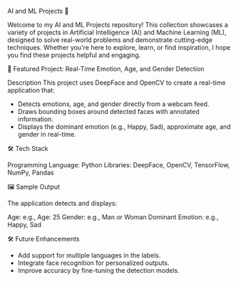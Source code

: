 AI and ML Projects 🚀

Welcome to my AI and ML Projects repository! This collection showcases a variety of projects in Artificial Intelligence (AI) and Machine Learning (ML), designed to solve real-world problems and demonstrate cutting-edge techniques. Whether you're here to explore, learn, or find inspiration, I hope you find these projects helpful and engaging.

🔹 Featured Project: Real-Time Emotion, Age, and Gender Detection

Description
This project uses DeepFace and OpenCV to create a real-time application that:

- Detects emotions, age, and gender directly from a webcam feed.
- Draws bounding boxes around detected faces with annotated information.
- Displays the dominant emotion (e.g., Happy, Sad), approximate age, and gender in real-time.


🛠️ Tech Stack

Programming Language: Python
Libraries: DeepFace, OpenCV, TensorFlow, NumPy, Pandas

🖼️ Sample Output

The application detects and displays:

Age: e.g., Age: 25
Gender: e.g., Man or Woman
Dominant Emotion: e.g., Happy, Sad

🛠️ Future Enhancements

- Add support for multiple languages in the labels.
- Integrate face recognition for personalized outputs.
- Improve accuracy by fine-tuning the detection models.
